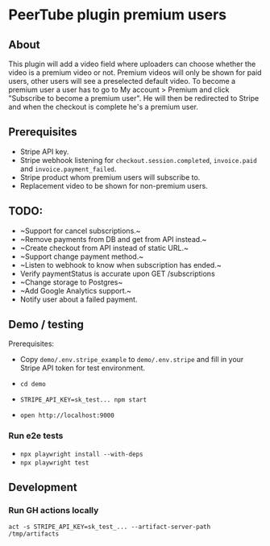 # PeerTube plugin premium users

## About
This plugin will add a video field where uploaders can choose whether the video is a premium video or not. Premium videos will only be shown for paid users, other users will see a preselected default video.
To become a premium user a user has to go to My account > Premium and click "Subscribe to become a premium user". He will then be redirected to Stripe and when the checkout is complete he's a premium user.

## Prerequisites
* Stripe API key.
* Stripe webhook listening for `checkout.session.completed`, `invoice.paid` and `invoice.payment_failed`.
* Stripe product whom premium users will subscribe to.
* Replacement video to be shown for non-premium users.

## TODO:
* ~Support for cancel subscriptions.~
* ~Remove payments from DB and get from API instead.~
* ~Create checkout from API instead of static URL.~
* ~Support change payment method.~
* ~Listen to webhook to know when subscription has ended.~
* Verify paymentStatus is accurate upon GET /subscriptions
* ~Change storage to Postgres~
* ~Add Google Analytics support.~
* Notify user about a failed payment.

## Demo / testing
Prerequisites:
* Copy `demo/.env.stripe_example` to `demo/.env.stripe` and fill in your Stripe API token for test environment.

* `cd demo`
* `STRIPE_API_KEY=sk_test... npm start`
* `open http://localhost:9000`

### Run e2e tests
* `npx playwright install --with-deps`
* `npx playwright test`

## Development

### Run GH actions locally
`act -s STRIPE_API_KEY=sk_test_... --artifact-server-path /tmp/artifacts`